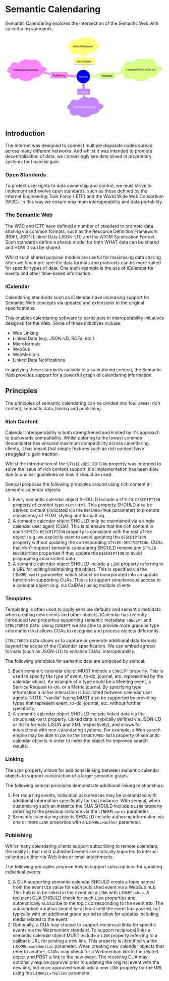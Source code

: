 # Semantic Calendaring

Semantic Calendaring explores the intersection of the Semantic Web with calendaring standards.

![overview.mmd.svg](images/overview.mmd.svg)

## Introduction

The Internet was designed to connect multiple disparate nodes spread across many different networks. And whilst
it was intended to promote decentralisation of data, we increasingly see data siloed in proprietary systems
for financial gain.

### Open Standards

To protect user rights to data ownership and control, we must strive to implement and evolve open standards, such
as those defined by the Internet Engineering Task Force (IETF) and the World Wide Web Consortium (W3C). In this
way we ensure maximum interoperability and data portability.

### The Semantic Web

The W3C and IETF have defined a number of standard to promote data sharing via common formats, such as the
Resource Definition Framework (RDF), JSON Linked Data (JSON-LD) and the ATOM Syndication Format. Such standards
define a shared model for both WHAT data can be shared and HOW it can be shared.

Whilst such shared purpose models are useful for maximising data sharing, often we find more specific data formats
and protocols can be more suited for specific types of data. One such example is the use of iCalendar for events
and other time-based information.

### iCalendar

Calendaring standards such as iCalendar have increasing support for Semantic Web concepts via updated and extensions to
the original specifications.

This enables calendaring software to participate in interoperability initiatives designed
for the Web. Some of these initiatives include:

* Web Linking
* Linked Data (e.g. JSON-LD, RDFa, etc.)
* Microformats
* WebSub
* WebMention
* Linked Data Notifications

In applying these standards natively to a calendaring context, the Semantic Web provides support for a powerful graph
of calendaring information.

## Principles

The principles of semantic calendaring can be divided into four areas: rich content, semantic data, linking
and publishing.

### Rich Content

Calendar interoperability is both strengthened and limited by it's approach to backwards compatibility. Whilst catering to the
lowest common denominator has ensured maximum compatibility across calendaring clients, it has meant that simple features
such as rich content have struggled to gain traction.

Whilst the introduction of the `STYLED-DESCRIPTION` property was intended to solve the issue of rich content support, it's
implementation has been slow due to unclear guidelines on how it should be used.

Semcal proposes the following principles around using rich content in semantic calendar objects:

1. Every semantic calendar object SHOULD include a `STYLED-DESCRIPTION` property of content type `text/html`. This property SHOULD also
   be derived content (indicated via the `DERIVED=TRUE` parameter) to promote consistency of HTML styling and formatting.
2. A semantic calendar object SHOULD only be maintained via a single calendar user agent (CUA). This is to ensure that the rich content
   in each `STYLED-DESCRIPTION` property is consistent with the rest of the object (e.g. we explicitly want to avoid updating the
   `DESCRIPTION` property without updating the corresponding `STYLED-DESCRIPTION`. CUAs that don't support semantic calendaring SHOULD
   remove any `STYLED-DESCRIPTION` properties if they update the `DESCRIPTION` to avoid propogating inconsistent data.
3. A semantic calendar object SHOULD include a `LINK` property referring to a URL for editing/maintaining the object. This is specified
   via the `LINKREL=edit` parameter, which should be incorporated into an update function in supporting CUAs. This is to support simultaneous
   access to a calendar object (e.g. via CalDAV) using multiple clients.

### Templates

Templating is often used to apply sensible defaults and semantic metadata when creating new events and other objects. iCalendar has
recently introduced two properties supporting semantic metadata: `CONCEPT` and `STRUCTURED-DATA`. Using `CONCEPT` we are able to
provide more granular type information that allows CUAs to recognise and process objects differently.

`STRUCTURED-DATA` allows us to capture or generate additional data formats beyond the scope of the iCalendar specification. We can
embed agreed formats (such as JSON-LD) to enhance CUAs' interoperability. 

The following principles for semantic data are proposed by semcal:

1. Each semantic calendar object MUST include a `CONCEPT` property. This is used to specify the type of event, to-do, journal, etc.
   represented by the calendar object. An example of a type could be a Meeting event, a Service Request to-do, or a Metric journal.
   By specifying type information a richer interaction is facilitated between calendar user agents. NOTE: "vanilla" typing MUST also
   be supported by providing types that represent event, to-do, journal, etc. without further specificity.
2. A semantic calendar object SHOULD include linked data via the `STRUCTURED-DATA` property. Linked data is typically defined via
   JSON-LD or RDFa formats (JSON and XML respectively), and allows for interactions with non-calendaring systems. For example, a
   Web search engine may be able to parse the `STRUCTURED-DATA` property of semantic calendar objects in order to index the object
   for improved search results.


### Linking

The `LINK` property allows for additional linking between semantic calendar objects to support construction of a 
larger semantic graph.

The following semcal principles demonstrate additional linking relationships:

1. For recurring events, individual occurrences may be customized with additional information specifically for that instance.
   With semcal, when customising such an instance the CUA SHOULD include a `LINK` property referring to the previous instance
   via the `LINKREL=prev` parameter.
2. Semantic calendaring objects SHOULD include authoring information via one or more `LINK` properties with a `LINKREL=author`
   parameter.


### Publishing

Whilst many calendaring clients support subscribing to remote calendars, the reality is that most published events are statically
imported to internal calendars either via Web links or email attachments.

The following principles propose how to support subscriptions for updating individual events:

1. A CUA supporting semantic calendar SHOULD create a topic named from the event `UID` value for each published event via a WebSub
   hub. This hub is to be linked in the event via a `LINK` with `LINKREL=hub`. A recipient CUA SHOULD check for such `LINK`
   properties and automatically subscribe to the topic corresponding to the event `UID`. The subscription duration should be at
   least until the event has passed, but typically with an additional grace period to allow for updates including media related
   to the event.
2. Optionally, a CUA may choose to support reciprocal links for specific events via the Webmention standard. To support reciprocal
   links a semantic calendar object MUST include a `LINK` property referring to a callback URL for posting a new link. This
   property is identified via the `LINKREL=webmention` parameter. When creating new calendar objects that refer to another, CUAs
   may check for a Webmention link in the related object and POST a link to the new event. The receiving CUA may optionally
   require approval prior to updating the original event with the new link, but once approved would add a new `LINK` property
   for the URL using the `LINKREL=replies` parameter.

